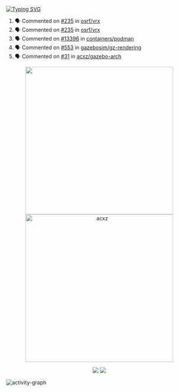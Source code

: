 [![Typing SVG](https://readme-typing-svg.herokuapp.com?size=16&color=AFFFA3&multiline=true&height=75&lines=contributing+to+robotics%2Faerospace%2Fml%2Fgpu+software;packaging+it+for+archlinux;ricer)](https://git.io/typing-svg)

<!--START_SECTION:activity-->
1. 🗣 Commented on [#235](https://github.com/osrf/vrx/issues/235) in [osrf/vrx](https://github.com/osrf/vrx)
2. 🗣 Commented on [#235](https://github.com/osrf/vrx/issues/235) in [osrf/vrx](https://github.com/osrf/vrx)
3. 🗣 Commented on [#13396](https://github.com/containers/podman/issues/13396) in [containers/podman](https://github.com/containers/podman)
4. 🗣 Commented on [#553](https://github.com/gazebosim/gz-rendering/issues/553) in [gazebosim/gz-rendering](https://github.com/gazebosim/gz-rendering)
5. 🗣 Commented on [#31](https://github.com/acxz/gazebo-arch/issues/31) in [acxz/gazebo-arch](https://github.com/acxz/gazebo-arch)
<!--END_SECTION:activity-->

<p align="center">
  <img width="400em" src=https://github-readme-stats.vercel.app/api?username=acxz&include_all_commits=true&show_icons=true />
  <img width="400em" src="https://github-readme-streak-stats.herokuapp.com/?user=acxz&" alt="acxz" />
</p>

<p align="center">
  <img src=https://github-readme-stats.vercel.app/api/top-langs/?username=acxz&layout=compact />
  <img src=https://github-profile-trophy.vercel.app/?username=acxz&row=2&column=4 />
</p>

![activity-graph](https://activity-graph.herokuapp.com/graph?username=acxz&theme=aqua)
